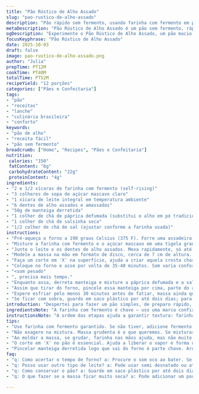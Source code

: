 ```yaml
---
title: "Pão Rústico de Alho Assado"
slug: "pao-rustico-de-alho-assado"
description: "Pão rápido sem fermento, usando farinha com fermento em pó e um toque doce do açúcar mascavo. Leite integral para um pão macio, misturado com alho assado que traz aroma intenso. Massa moldada em disco para assar até som oco ao bater, completo com manteiga temperada e ervas. Receita adaptada para evitar massa ressecada; textura úmida e casca levemente crocante. Ideal para lanches, acompanhamento de sopas ou churrasco."
metaDescription: "Pão Rústico de Alho Assado é um pão sem fermento, rápido e saboroso, ideal para lanches e acompanhamentos"
ogDescription: "Experimente o Pão Rústico de Alho Assado, um pão macio com aroma intenso e casca crocante, perfeito para qualquer refeição"
focusKeyphrase: "Pão Rústico de Alho Assado"
date: 2025-10-03
draft: false
image: pao-rustico-de-alho-assado.png
author: "Julia"
prepTime: PT12M
cookTime: PT40M
totalTime: PT52M
recipeYield: "12 porções"
categories: ["Pães e Confeitaria"]
tags:
- "pão"
- "receitas"
- "lanche"
- "culinária brasileira"
- "conforto"
keywords:
- "pão de alho"
- "receita fácil"
- "pão sem fermento"
breadcrumb: ["Home", "Recipes", "Pães e Confeitaria"]
nutrition: 
 calories: "150"
 fatContent: "6g"
 carbohydrateContent: "22g"
 proteinContent: "4g"
ingredients:
- "2 e 1/2 xícaras de farinha com fermento (self-rising)"
- "3 colheres de sopa de açúcar mascavo claro"
- "1 xícara de leite integral em temperatura ambiente"
- "6 dentes de alho assados e amassados"
- "50g de manteiga derretida"
- "1 colher de chá de páprica defumada (substitui o alho em pó tradicional)"
- "1 colher de chá de salsinha seca"
- "1/2 colher de chá de sal (ajustar conforme a farinha usada)"
instructions:
- "Pré-aqueça o forno a 190 graus Celsius (375 F). Forre uma assadeira com papel manteiga – evita que o pão grude e facilita a limpeza depois."
- "Misture a farinha com fermento e o açúcar mascavo em uma tigela grande. A farinha já contém fermento, por isso não precisa de mais; o açúcar traz leveza e sabor caramelizado que descobri ser melhor que o açúcar branco."
- "Junte o leite e os dentes de alho assados. Mexa rapidamente, só até incorporar – massa deve estar úmida e grudenta. Tocou demais, vira pão duro e pesado, evitar essa perda de maciez é meu mantra."
- "Modele a massa na mão em formato de disco, cerca de 7 cm de altura. Se estiver grudando muito, um pouco de farinha nas mãos, mas sem exagero para não endurecer."
- "Faça um corte em 'X' na superfície, ajuda a criar aquela crosta charmosa e deixa o pão respirar no forno."
- "Coloque no forno e asse por volta de 35-40 minutos. Som varia conforme o forno; procure batidas leves na superfície com colher de pau – som oco é o sinal que a mágica aconteceu. Se ainda soar "
- "<som pesado"
- ", precisa mais tempo."
- "Enquanto assa, derreta manteiga e misture a páprica defumada e a salsinha seca. A páprica substitui o alho em pó tradicional e dá uma pitada diferente, mas sem roubar o protagonismo do alho fresco."
- "Assim que tirar do forno, pincele essa manteiga por cima, parte do aroma sobe junto com o calor e fica espalhado na cozinha como convite irresistível."
- "Espere esfriar pelo menos 30 minutos antes de fatiar, massa ainda quente pode desmanchar e perder forma. O pão esfria com casca crocante e miolo macio, ideal para se lambuzar com manteiga extra ou queijo."
- "Se ficar com sobra, guardo em saco plástico por até dois dias; para reviver, uma passada rápida no forno ou na torradeira devolve a textura crocante."
introduction: "Despertei para fazer um pão simples, de preparo rápido, sem complicação de fermentos vivos. Alho assado entrou de última hora, aroma irresistível que preenche cozinha inteira e rende pão com sabor profundo, nada óbvio. A farinha com fermento simplifica, mas não tira a alma artesanal. Pão nasce crocante por fora, macio por dentro e com aquele gosto adocicado do açúcar mascavo que fez diferença para mim. Não é só para café da manhã; serve direto no almoço, ou mesmo para um belisquete no meio da tarde. Experimente variar tipos de ervas na manteiga, minhas descobertas vão além do óbvio, ás vezes troco por alecrim ou orégano, só para sacudir a rotina."
ingredientsNote: "A farinha com fermento é chave – uso uma marca confiável para garantir correto crescimento e textura. Se não tiver, pode fazer farinha comum mais fermento químico, mas perde um pouco da facilidade. O açúcar mascavo umedece e traz sabor diferente de branco; vale testar. O alho assado nunca deve faltar; substitui tempero seco, garantindo sabor natural e mais aroma. Leite integral é melhor para maciez, mas sem drama, leite semi ou desnatado também funciona – só cuidado para que não deixe massa seca. A páprica defumada é minha inventividade para substituir alho em pó, dá cor e sabor mais complexo; salsinha seca é um clássico, porém fresca funciona, só misture só na manteiga, logo antes de usar para manter cor vibrante e frescor."
instructionsNote: "A ordem das etapas ajuda a garantir textura: farinha com açúcar primeiro se mistura bem, evitando grumos e distribuindo sabor adocicado uniformemente. Agregar leite e alho assado por último evita ativar demais o fermento e deixa a massa maleável, lembra massa de bolo densa, não pão típico, mas funciona. Modelagem em disco permite cozimento por igual – qualquer outro formato pode ter miolo cru. O ‘X’ no topo não é só estética, facilita expansão e formação de crosta sem rachaduras pelo lado, ajuste seu corte conforme preferir. O tempo é variável, aprendi a pressentir pelo som, não só pelo relógio – forno diferente, clima diferente, escuta o pão! Pincelar manteiga derretida enquanto quente sela sabor e a mistura aromática vira uma camada extra de sabor e umidade. Respeite o tempo de resfriamento para fatias limpas, pão quente e macio desgruda e fica pesado, o equilíbrio é tudo. Guarde sob temperatura ambiente em saco fechado, aquecer sela crosta no retorno à vida, nada perdido ainda."
tips:
- "Use farinha com fermento garantido. Se não tiver, adicione fermento químico à farinha comum. Mas a farinha com fermento faz diferença."
- "Não exagere na mistura. Massa grudenta é o que queremos. Se misturar demais, vira um pão pesado. Mexa o bastante só pra incorporar tudo."
- "Ao moldar a massa, se grudar, farinha nas mãos ajuda, mas não muito. A ideia é manter a umidade. Mantenha um formato redondo e alto."
- "O corte em 'X' no pão é essencial. Ajuda a liberar o vapor e forma uma crosta. Não ache que é só pela estética. É funcional."
- "Pincelar manteiga derretida logo que sai do forno é parte chave. Aroma se espalha. Um sabor irresistível e a manteiga ainda mantém o pão macio."
faq:
- "q: Como acertar o tempo de forno? a: Procure o som oco ao bater. Se soar pesado, precisa de mais tempo. Não confie só no relógio."
- "q: Posso usar outro tipo de leite? a: Pode usar semi desnatado ou até desnatado. O integral é melhor pra maciez, mas o importante é evitar massa seca."
- "q: Como conservar o pão? a: Guarde em saco plástico por até dois dias. Pra aquecer, forno ou torradeira reativa crocância. Não deixe secar."
- "q: O que fazer se a massa ficar muito seca? a: Pode adicionar um pouco mais de leite. Cuidado pra não exagerar. Massa úmida é essencial."

---
```

